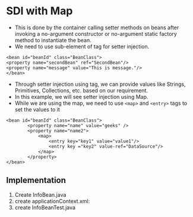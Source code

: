 # SDI with Map
- This is done by the container calling setter methods on beans after invoking a no-argument constructor or no-argument static factory method to instantiate the bean. 
- We need to use <property> sub-element of <bean> tag for setter injection.
```
<bean id="beanId" class="BeanClass"> 
<property name="secondBean" ref="SecondBean"/> 
<property name="message" value="This is message."/> 
</bean>

```

- Through setter injection using <property> tag, we can provide values like Strings, Primitives, Collections, etc. based on our requirement. 
- In this example, we will see setter injection using Map. 
- While we are using the map, we need to use `<map>` and `<entry>` tags to set the values to it

```
<bean id="beanId" class="BeanClass"> 
		<property name="name" value="geeks" /> 
		<property name="name2"> 
			<map> 
				<entry key="key1" value="value1"/> 
				<entry key ="key2" value-ref="DataSource"/> 
			</map> 
		</property> 
</bean>

```
## Implementation
1. Create InfoBean.java
2. create applicationContext.xml:
3. create InfoBeanTest.java